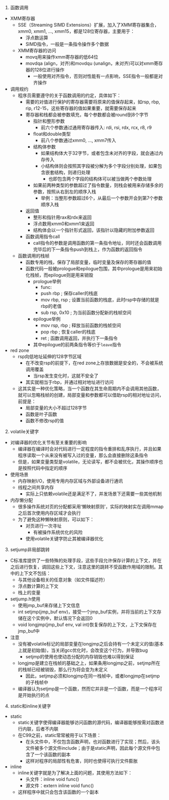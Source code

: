 1. 函数调用
- XMM寄存器
	- SSE（Streaming SIMD Extensions）扩展，加入了XMM寄存器集合，xmm0, xmm1, ..., xmm15，都是128位寄存器，主要用于：
		- 浮点数运算
		- SIMD指令，一般是一条指令操作多个数据
	- XMM寄存器的访问
		- movq用来操作xmm寄存器的低64位
		- movdqa (align，对齐)和movdqu (unalign，未对齐)可以对xmm寄存器的128位进行操作
			- 一般使用对齐指令，否则对性能有一点影响，SSE指令一般都是对齐操作
- 调用规约
	- 程序员需要遵守的关于函数调用的约定，具体如下：
		- 需要的对值进行保护的寄存器需要将原来的值保存起来，如rsp, rbp, rip, r12-15，这些寄存器的值如果重要，就需要保存起来
		- 寄存器和栈都会被参数填充，每个参数都会被round到8个字节
			- 指针和整形参数
				- 前六个参数通过通用寄存器传入: rdi, rsi, rdx, rcx, r8, r9
			- float和double类型
				- 前八个参数通过xmm0, ..., xmm7传入
			- 结构体参数
				- 如果结构体大于32字节，或者包含未对齐的字段，就会通过内存传入
				- 小结构体则会按照其字段被分解为多个字段分别处理，如果包含嵌套结构，则递归处理
					- 也即包含两个字段的结构体可以被当做两个参数处理
			- 如果前两种类型的参数超过了指令数量，则栈会被用来存储多余的参数，按照从右到左的顺序入栈
				- 举例：当整形参数超过6个，从最后一个参数开会到第7个参数顺序入栈
		- 返回值
			- 整形和指针用rax和rdx来返回
			- 浮点数用xmm0和xmm1来返回
			- 结构体会以一个指针形式返回，该指针以隐藏的附加参数返回
		- 函数调用指令call
			- call指令的参数是调用函数的第一条指令地址，同时还会函数调用完毕后的下一条指令push到栈上，作为函数的返回指令
	- 函数调用的栈帧
		- 函数专用的栈，保存了局部变量，临时变量及保存的寄存器的值
		- 函数代码一般被prologue和epilogue包围，其中prologue是用来初始化栈帧，而epilogue则是用来销毁
			- prologue举例
				- func:
				- push rbp		; 保存caller的栈底
				- mov rbp, rsp	; 设置当前函数的栈底，此时rsp中存储的就是rbp的老值
				- sub rsp, 0x10	; 为当前函数分配新的栈帧空间
			- epilogue举例
				- mov rsp, rbp	; 释放当前函数的栈帧空间
				- pop rbp		; 恢复caller的栈底
				- ret			; 函数调用返回，并执行下一条指令
			- 其中epilogue的前两条指令等价于`leave`指令	
- red zone
	- rsp向低地址延伸的128字节区域
		- 在不改变rsp的前提下，在red zone上存放数据是安全的，不会被系统调用覆盖
			- 当rsp发生变化时，这就不安全了
		- 其实就相当于rbp，并通过相对地址进行访问
	- 这其实是一种优化策略，当一个函数在其生命周期内不会调用其他函数，就可以忽略栈帧的创建，局部变量和参数都可以借助rsp的相对地址访问，前提是：
		- 局部变量的大小不超过128字节
		- 函数是叶子函数
		- 函数不修改rsp的值

2. volatile关键字
- 对编译器的优化关节有至关重要的影响
	- 编译器在编译时会对代码进行一定程度的指令重排和乱序执行，并且如果程序读取一个从来没有被写入过的变量，那么会直接删除这条指令
	- 但是，如果变量类型是volatile，无论读写，都不会被优化，其操作顺序也是按照代码中指定的顺序
- 使用场景
	- 内存映射I/O，使用专用内存区域与外部设备进行通讯
	- 线程之间共享内存
		- 实际上只依赖volatile还是满足不了，并发场景下还需要一些其他机制
- 内存懒分配
	- 很多操作系统对页的分配都采用‘懒映射原则’，实际的映射实在调用mmap之后首次使用内存区域才会执行
	- 为了避免这种懒映射原则，可以如下：
		- 对页进行一次寻址
			- 有被操作系统优化的风险
		- 使用volatile关键字防止其被编译器优化

3. setjump非局部跳转
- C标准库提供了一些特殊的处理手段，这些手段允许保存计算的上下文，并在之后进行恢复，调回这些上下文，注意这里的跳转不受函数作用域的限制。其中的上下文不包括：
	- 与其他设备相关的任意对象（如文件描述符）
	- 浮点数计算的上下文
	- 栈上的变量
- setjump.h使用
	- 使用jmp_buf来存储上下文信息
	- int setjmp(jmp_buf env)，接受一个jmp_buf实例，并将当前的上下文存储在这个实例中，默认情况下会返回0
	- void longjmp(jmp_buf env, val int)恢复保存的上下文，上下文保存在jmp_buf中
- 注意
	- 没有被volatile标记的局部变量在longjmp之后会持有一个未定义的值(基本上就是初始值)，当关闭gcc优化时，会改变这个行为，并导致bug
		- setjmp的使用也使动态分配的内存销毁也难以得到保证
	- longjmp是建立在栈帧的基础之上，如果条用longjmp之前，setjmp所在的栈帧已经被销毁，那么行为将会变为未定义
		- 因此，setjmp必须和longjmp在同一栈帧中，或者longjmp在setjmp的子栈帧中
	- 编译器认为setjmp是一个函数，然而它并非是一个函数，而是一个程序可是开始执行的点

4. static和inline关键字
- static
	- static关键字使得编译器能够访问函数的源代码，编译器能够按需对函数进行内联，后者不内联
	- 在C99之前，static常常被用于以下场景：
		- 在头文件中，不仅包含函数声明，也对函数进行了实现；然后，该头文件被多个源文件include；由于是static声明，因此每个源文件中包含了一个该函数的副本
		- 这样对程序的局部性有危害，同时也使得可执行文件膨胀
- inline
	- inline关键字就是为了解决上面的问题，其使用方法如下：
		- 头文件：inline void func()
		- 源文件：extern inline void func()
	- 这样程序中就只会包含该函数的一个副本
